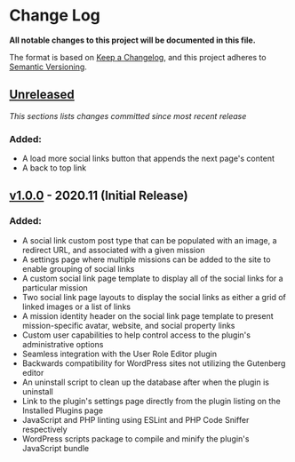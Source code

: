 # Change Log

**All notable changes to this project will be documented in this file.**

The format is based on [Keep a Changelog](https://keepachangelog.com/en/1.0.0/),
and this project adheres to [Semantic Versioning](https://semver.org/spec/v2.0.0.html).

## [Unreleased](https://github.com/IIP-Design/social-link-optimizer/compare/v1.0.0...HEAD)

_This sections lists changes committed since most recent release_

### Added:
- A load more social links button that appends the next page's content
- A back to top link

## [v1.0.0](https://github.com/IIP-Design/social-link-optimizer/releases/tag/v1.0.0) - 2020.11 (Initial Release)

### Added:

- A social link custom post type that can be populated with an image, a redirect URL, and associated with a given mission
- A settings page where multiple missions can be added to the site to enable grouping of social links
- A custom social link page template to display all of the social links for a particular mission
- Two social link page layouts to display the social links as either a grid of linked images or a list of links
- A mission identity header on the social link page template to present mission-specific avatar, website, and social property links
- Custom user capabilities to help control access to the plugin's administrative options
- Seamless integration with the User Role Editor plugin
- Backwards compatibility for WordPress sites not utilizing the Gutenberg editor
- An uninstall script to clean up the database after when the plugin is uninstall
- Link to the plugin's settings page directly from the plugin listing on the Installed Plugins page
- JavaScript and PHP linting using ESLint and PHP Code Sniffer respectively
- WordPress scripts package to compile and minify the plugin's JavaScript bundle
